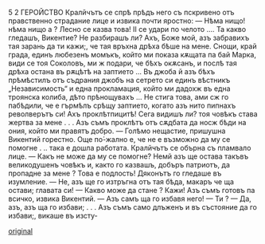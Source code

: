 ﻿5 2	ГЕРОЙСТВО
Кралйчътъ се спрѣ прѣдъ него съ пскривено отъ правственно страдание лице и извика почти яростно:
— Нѣма нищо! нѣма нищо а ? Лесно се казва това! II се удари по челото .... Та какво гледашъ, Викентие? Не разбирашъ ли? Ахъ, Боже мой, азъ забравихъ тая зарань да ти кажи;, че тая връхна дрѣха бѣше на мене. Снощи, край града, единъ любезенъ момъкъ, който ми показа кѫщата па бай Марка, види се тоя Соколовъ, ми ж подари, че бѣхъ окѫсанъ, и послѣ тая дрѣха остана въ рѫцѣтѣ на заптието ... Въ джоба й азъ бѣхъ прѣмѣстилъ отъ съдрания джобъ на сетрето си единъ вѣстникъ „Независимость“ и една прокламация, който ми дадохж въ една троянска колиба, дѣто прѣнощувахъ ... Не стига това, ами сж го пабѣдили, че е гърмѣлъ срѣщу заптието, когато азъ нито пипнахъ револверътъ си! Ахъ проклѣтпицитѣ! Сега видишъ ли? тоя човѣкъ става жертва за мене . . . Азъ съмъ проклѣтъ отъ сѫдбата да носж бѣди на ония, който ми правятъ добро.
— Голѣмо нещастие, пришушна Викентий горестно. Още по́-жално е, че не е възможно да му се помогне . .. така е дошла работата.
Кралйчътъ се обърна съ пламвало лице.
— Какъ не може да му се помогне? Немй азъ ще остава такъвъ великодушенъ човѣкъ и, както го казвашъ, добъръ патриотъ, да пропадне за мене ? Това е подлость!
Дяконътъ го гледаше въ изумление.
— Не, азъ ще го изтръгна отъ тая бѣда, макаръ че ща остави; главата си!
— Какво може да стане ? Кажи! Азъ съмъ готовъ па всичко, извика Викентий.
— Азъ самъ ща го избавя него!
— Ти ?
— Да, азъ, азъ ща го избави; . . . Азъ съмъ само длъженъ и въ състояние да го избави;, викаше въ изсту-

[original](images/063.jpg)
